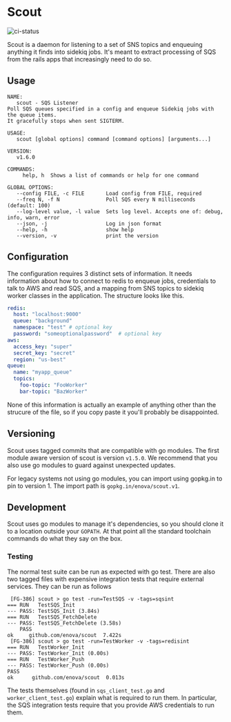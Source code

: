 # Scout
![ci-status](https://github.com/enova/scout/workflows/CI/badge.svg)

Scout is a daemon for listening to a set of SNS topics and enqueuing anything it
finds into sidekiq jobs. It's meant to extract processing of SQS from the rails
apps that increasingly need to do so.

## Usage

```
NAME:
   scout - SQS Listener
Poll SQS queues specified in a config and enqueue Sidekiq jobs with the queue items.
It gracefully stops when sent SIGTERM.

USAGE:
   scout [global options] command [command options] [arguments...]

VERSION:
   v1.6.0

COMMANDS:
     help, h  Shows a list of commands or help for one command

GLOBAL OPTIONS:
   --config FILE, -c FILE       Load config from FILE, required
   --freq N, -f N               Poll SQS every N milliseconds (default: 100)
   --log-level value, -l value  Sets log level. Accepts one of: debug, info, warn, error
   --json, -j                   Log in json format
   --help, -h                   show help
   --version, -v                print the version
```

## Configuration

The configuration requires 3 distinct sets of information. It needs information
about how to connect to redis to enqueue jobs, credentials to talk to AWS and
read SQS, and a mapping from SNS topics to sidekiq worker classes in the
application. The structure looks like this.

```yaml
redis:
  host: "localhost:9000"
  queue: "background"
  namespace: "test" # optional key
  password: "someoptionalpassword"  # optional key
aws:
  access_key: "super"
  secret_key: "secret"
  region: "us-best"
queue:
  name: "myapp_queue"
  topics:
    foo-topic: "FooWorker"
    bar-topic: "BazWorker"
```

None of this information is actually an example of anything other than the
strucure of the file, so if you copy paste it you'll probably be disappointed.

## Versioning

Scout uses tagged commits that are compatible with go modules. The first module
aware version of scout is version `v1.5.0`. We recommend that you also use go
modules to guard against unexpected updates.

For legacy systems not using go modules, you can import using gopkg.in to pin
to version 1. The import path is `gopkg.in/enova/scout.v1`.

## Development

Scout uses go modules to manage it's dependencies, so you should clone it to a
location outside your `GOPATH`. At that point all the standard toolchain commands
do what they say on the box.

### Testing

The normal test suite can be run as expected with go test. There are also two
tagged files with expensive integration tests that require external services.
They can be run as follows

```
 [FG-386] scout > go test -run=TestSQS -v -tags=sqsint
=== RUN   TestSQS_Init
--- PASS: TestSQS_Init (3.84s)
=== RUN   TestSQS_FetchDelete
--- PASS: TestSQS_FetchDelete (3.58s)
    PASS
ok     github.com/enova/scout  7.422s
 [FG-386] scout > go test -run=TestWorker -v -tags=redisint
=== RUN   TestWorker_Init
--- PASS: TestWorker_Init (0.00s)
=== RUN   TestWorker_Push
--- PASS: TestWorker_Push (0.00s)
PASS
ok      github.com/enova/scout  0.013s
```

The tests themselves (found in `sqs_client_test.go` and `worker_client_test.go`)
explain what is required to run them. In particular, the SQS integration tests
require that you provide AWS credentials to run them.
